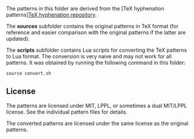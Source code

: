 
The patterns in this folder are derived from the [TeX hyphenation patterns][TeX hyphenation repository](https://github.com/hyphenation/tex-hyphen).

The **sources** subfolder contains the original patterns in TeX format (for reference and easier comparison with the original patterns if the latter are updated).

The **scripts** subfolder contains Lua scripts for converting the TeX patterns to Lua format.
The conversion is very naive and may not work for all patterns.
It was obtained by running the following command in this folder:

```shell
source convert.sh
```

## License

The patterns are licensed under MIT, LPPL, or sometimes a dual MIT/LPPL license.
See the individual pattern files for details.

The converted patterns are licensed under the same license as the original patterns.
